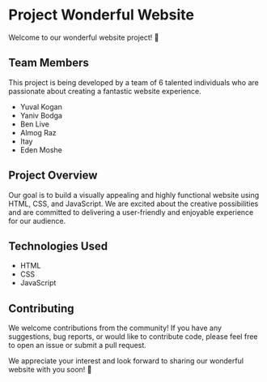 # Project Wonderful Website

Welcome to our wonderful website project! 🚀

## Team Members

This project is being developed by a team of 6 talented individuals who are passionate about creating a fantastic website experience.

- Yuval Kogan
- Yaniv Bodga
- Ben Live
- Almog Raz
- Itay
- Eden Moshe

## Project Overview

Our goal is to build a visually appealing and highly functional website using HTML, CSS, and JavaScript. We are excited about the creative possibilities and are committed to delivering a user-friendly and enjoyable experience for our audience.

## Technologies Used

- HTML
- CSS
- JavaScript

## Contributing

We welcome contributions from the community! If you have any suggestions, bug reports, or would like to contribute code, please feel free to open an issue or submit a pull request.

We appreciate your interest and look forward to sharing our wonderful website with you soon! 🌟
